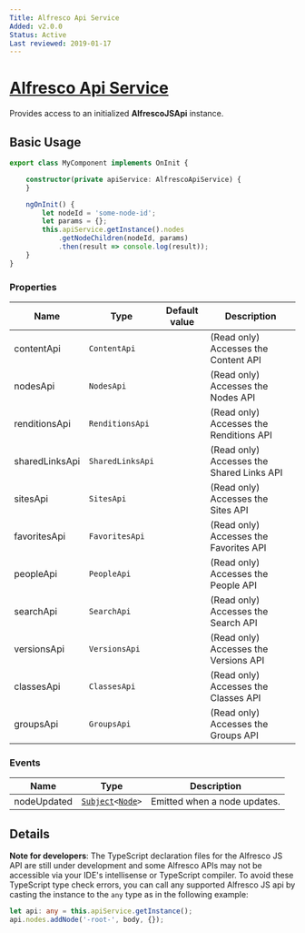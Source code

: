 ```yaml
---
Title: Alfresco Api Service
Added: v2.0.0
Status: Active
Last reviewed: 2019-01-17
---
```


# [Alfresco Api Service](../../../lib/core/services/alfresco-api.service.ts "Defined in alfresco-api.service.ts")

Provides access to an initialized **AlfrescoJSApi** instance.

## Basic Usage

```ts
export class MyComponent implements OnInit {

    constructor(private apiService: AlfrescoApiService) {   
    }

    ngOnInit() {
        let nodeId = 'some-node-id';
        let params = {};
        this.apiService.getInstance().nodes
            .getNodeChildren(nodeId, params)
            .then(result => console.log(result));
    }
}
```

### Properties

| Name | Type | Default value | Description |
| ---- | ---- | ------------- | ----------- |
| contentApi | `ContentApi` |  | (Read only) Accesses the Content API |
| nodesApi | `NodesApi` |  | (Read only) Accesses the Nodes API |
| renditionsApi | `RenditionsApi` |  | (Read only) Accesses the Renditions API |
| sharedLinksApi | `SharedLinksApi` |  | (Read only) Accesses the Shared Links API |
| sitesApi | `SitesApi` |  | (Read only) Accesses the Sites API |
| favoritesApi | `FavoritesApi` |  | (Read only) Accesses the Favorites API |
| peopleApi | `PeopleApi` |  | (Read only) Accesses the People API |
| searchApi | `SearchApi` |  | (Read only) Accesses the Search API |
| versionsApi | `VersionsApi` |  | (Read only) Accesses the Versions API |
| classesApi | `ClassesApi` |  | (Read only) Accesses the Classes API |
| groupsApi | `GroupsApi` |  | (Read only) Accesses the Groups API |

### Events

| Name | Type | Description |
| ---- | ---- | ----------- |
| nodeUpdated | [`Subject`](http://reactivex.io/documentation/subject.html)`<`[`Node`](https://github.com/Alfresco/alfresco-js-api/blob/development/src/api/content-rest-api/docs/Node.md)`>` | Emitted when a node updates. |

## Details

**Note for developers**: The TypeScript declaration files for the Alfresco JS API
are still under development and some Alfresco APIs may not be accessible
via your IDE's intellisense or TypeScript compiler. 
To avoid these TypeScript type check errors, you can call any supported 
Alfresco JS api by casting the instance to the `any` type as in the following example:

```ts
let api: any = this.apiService.getInstance();
api.nodes.addNode('-root-', body, {});
```
